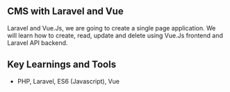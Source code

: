 ## CMS with Laravel and Vue

Laravel and Vue.Js, we are going to create a single page application. We will learn how to create, read, update and delete using Vue.Js frontend and Laravel API backend.

## Key Learnings and Tools
- PHP, Laravel, ES6 (Javascript), Vue
